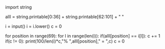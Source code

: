 import string

alll = string.printable[0:36] + string.printable[62:101] + " "

i = input()
i = i.lower()
c = 0

for position in range(69):
  for l in range(len(i)):
    if(alll[position] == i[l]):
      c += 1
    if(c != 0):
      print(100/len(i)*c,"% ",alll[position]," = ",c) 
  c = 0
		
